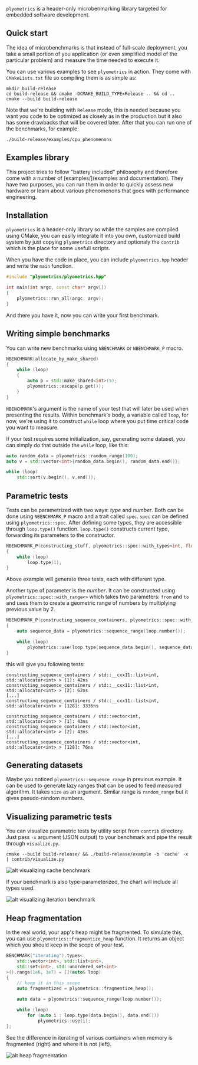 `plyometrics` is a header-only microbenmarking library targeted for embedded software development.


Quick start
-----------
The idea of microbenchmarks is that instead of full-scale deployment, you take a small portion of you application (or even simplified model of the particular problem) and measure the time needed to execute it.

You can use various examples to see `plyometrics` in action. They come with `CMakeLists.txt` file so compiling them is as simple as:

```
mkdir build-release
cd build-release && cmake -DCMAKE_BUILD_TYPE=Release .. && cd ..
cmake --build build-release
```

Note that we're building with `Release` mode, this is needed because you want you code to be optimized as closely as in the production but it also has some drawbacks that will be covered later. After that you can run one of the benchmarks, for example:

```
./build-release/examples/cpu_phenomenons
```


Examples library
----------------
This project tries to follow "battery included" philosophy and therefore come with a number of [examples/](examples and documentation). They have two purposes, you can run them in order to quickly assess new hardware or learn about various phenomenons that goes with performance engineering.


Installation
------------
`plyometrics` is a header-only library so while the samples are compiled using CMake, you can easily integrate it into you own, customized build system by just copying `plyometrics` directory and optionaly the `contrib` which is the place for some usefull scripts.

When you have the code in place, you can include `plyometrics.hpp` header and write the `main` function.

```cpp
#include "plyometrics/plyometrics.hpp"

int main(int argc, const char* argv[])
{
    plyometrics::run_all(argc, argv);
}
```

And there you have it, now you can write your first benchmark.


Writing simple benchmarks
-------------------------
You can write new benchmarks using `NBENCHMARK` or `NBENCHMARK_P` macro.

```cpp
NBENCHMARK(allocate_by_make_shared)
{
    while (loop)
    {
        auto p = std::make_shared<int>(5);
        plyometrics::escape(p.get());
    }
}
```

`NBENCHMARK`'s argument is the name of your test that will later be used when presenting the results. Within benchmark's body, a variable called `loop`, for now, we're using it to construct `while` loop where you put time critical code you want to measure.

If your test requires some initialization, say, generating some dataset, you can simply do that outside the `while` loop, like this:

```cpp
auto random_data = plyometrics::random_range(100);
auto v = std::vector<int>{random_data.begin(), random_data.end()};

while (loop)
    std::sort(v.begin(), v.end());
```

Parametric tests
----------------
Tests can be parametrized with two ways: *type* and *number*. Both can be done using `NBENCHMARK_P` macro and a trait called `spec`. `spec` can be defined using `plyometrics::spec`. After defining some types, they are accessible through `loop.type()` function. `loop.type()` constructs current type, forwarding its parameters to the constructor.

```cpp
NBENCHMARK_P(constructing_stuff, plyometrics::spec::with_types<int, float, Widget>)
{
    while (loop)
        loop.type(1);
}
```

Above example will generate three tests, each with different type.

Another type of parameter is the *number*. It can be constructed using `plyometrics::spec::with_range<>` which takes two parameters: `from` and `to` and uses them to create a geometric range of numbers by multiplying previous value by 2.

```cpp
NBENCHMARK_P(constructing_sequence_containers, plyometrics::spec::with_types<std::vector<int>, std::list<int>>::with_range<1, 128>)
{
    auto sequence_data = plyometrics::sequence_range(loop.number());

    while (loop)
        plyometrics::use(loop.type(sequence_data.begin(), sequence_data.end()));
}
```

this will give you following tests:

```
constructing_sequence_containers / std::__cxx11::list<int, std::allocator<int> > [1]: 42ns
constructing_sequence_containers / std::__cxx11::list<int, std::allocator<int> > [2]: 62ns
[...]
constructing_sequence_containers / std::__cxx11::list<int, std::allocator<int> > [128]: 3336ns

constructing_sequence_containers / std::vector<int, std::allocator<int> > [1]: 43ns
constructing_sequence_containers / std::vector<int, std::allocator<int> > [2]: 43ns
[...]
constructing_sequence_containers / std::vector<int, std::allocator<int> > [128]: 76ns
```


Generating datasets
-------------------
Maybe you noticed `plyometrics::sequence_range` in previous example. It can be used to generate lazy ranges that can be used to feed measured algorithm. It takes `size` as an argument. Similar range is `random_range` but it gives pseudo-random numbers.


Visualizing parametric tests
----------------------------
You can visualize parametric tests by utility script from `contrib` directory. Just pass `-x` argument (JSON output) to your benchmark and pipe the result through `visualize.py`.

```
cmake --build build-release/ && ./build-release/example -b 'cache' -x | contrib/visualize.py
```

![alt visualizing cache benchmark](screenshots/cache.png)

If your benchmark is also type-parameterized, the chart will include all types used.

![alt visualizing iteration benchmark](screenshots/iterating.png)


Heap fragmentation
------------------
In the real world, your app's heap might be fragmented. To simulate this, you can use `plyometrics::fragmentize_heap` function. It returns an object which you should keep in the scope of your test.

```cpp
BENCHMARK("iterating").types<
    std::vector<int>, std::list<int>,
    std::set<int>, std::unordered_set<int>
>().range(1e6, 1e7) = [](auto& loop)
{
    // keep it in this scope
    auto fragmentized = plyometrics::fragmentize_heap();

    auto data = plyometrics::sequence_range(loop.number());

    while (loop)
        for (auto i : loop.type(data.begin(), data.end()))
            plyometrics::use(i);
};
```

See the difference in iterating of various containers when memory is fragmented (right) and where it is not (left).

![alt heap fragmentation](screenshots/fragmentation.png)

